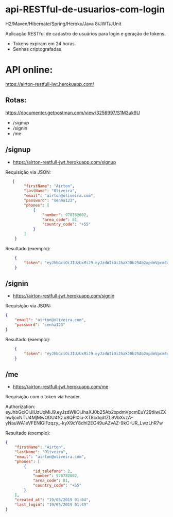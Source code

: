 # api-RESTful-de-usuarios-com-login
H2/Maven/Hibernate/Spring/Heroku/Java 8/JWT/JUnit

Aplicação RESTful de cadastro de usuários para login e geração de tokens.
- Tokens expiram em 24 horas.
- Senhas criptografadas

# API online: 
https://airton-restfull-jwt.herokuapp.com/

## Rotas:
https://documenter.getpostman.com/view/3256997/S1M3uk9U

- /signup
- /signin
- /me


## /signup
- https://airton-restfull-jwt.herokuapp.com/signup

Requisição via JSON:
```json
   {
        "firstName": "Airton",
        "lastName": "Oliveira",
        "email": "airton@oliveira.com",
        "password": "senha123",
        "phones": [
            {
                "number": 978782002,
                "area_code": 81,
                "country_code": "+55"
            }
        ]
    }
```
    
Resultado (exemplo):
```json
    {
        "token": "eyJhbGciOiJIUzUxMiJ9.eyJzdWIiOiJhaXJ0b25Ab2xpdmVpcmEuY29tIiwiZXhwIjoxNTU4MjMwODU4fQ.u8QPl0lu-XT8cdqdtZL9VbXvzA-yNauWA1eVFENIGIFzqzy_-kyX9cY8dhI2EC49uAZvAZ-9kC-UR_LwzLhR7w"
    }
```

## /signin
- https://airton-restfull-jwt.herokuapp.com/signin

Requisição via JSON:

```json
{
    "email": "airton@oliveira.com",
    "password": "senha123"
}
```
  
Resultado (exemplo):
```json
    {
        "token": "eyJhbGciOiJIUzUxMiJ9.eyJzdWIiOiJhaXJ0b25Ab2xpdmVpcmEuY29tIiwiZXhwIjoxNTU4MjMwODU4fQ.u8QPl0lu-XT8cdqdtZL9VbXvzA-yNauWA1eVFENIGIFzqzy_-kyX9cY8dhI2EC49uAZvAZ-9kC-UR_LwzLhR7w"
    }
```

## /me
- https://airton-restfull-jwt.herokuapp.com/me

Requisição com o token via header.

Authorization:
eyJhbGciOiJIUzUxMiJ9.eyJzdWIiOiJhaXJ0b25Ab2xpdmVpcmEuY29tIiwiZXhwIjoxNTU4MjMwODU4fQ.u8QPl0lu-XT8cdqdtZL9VbXvzA-yNauWA1eVFENIGIFzqzy_-kyX9cY8dhI2EC49uAZvAZ-9kC-UR_LwzLhR7w

Resultado (exemplo):

```json
{
    "firstName": "Airton",
    "lastName": "Oliveira",
    "email": "airton@oliveira.com",
    "phones": [
        {
            "id_telefone": 2,
            "number": 978782002,
            "area_code": 81,
            "country_code": "+55"
        }
    ],
    "created_at": "19/05/2019 01:04",
    "last_login": "19/05/2019 01:49"
}
```

